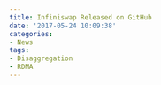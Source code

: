 ```yaml
---
title: Infiniswap Released on GitHub
date: '2017-05-24 10:09:38'
categories:
- News
tags:
- Disaggregation
- RDMA
---
```



